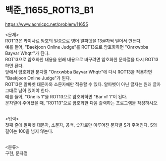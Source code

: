 # 백준_11655_ROT13_B1

https://www.acmicpc.net/problem/11655

<문제><br/>
ROT13은 카이사르 암호의 일종으로 영어 알파벳을 13글자씩 밀어서 만든다.<br/>
예를 들어, "Baekjoon Online Judge"를 ROT13으로 암호화하면 "Onrxwbba Bayvar Whqtr"가 된다.<br/>
ROT13으로 암호화한 내용을 원래 내용으로 바꾸려면 암호화한 문자열을 다시 ROT13하면 된다.<br/>
앞에서 암호화한 문자열 "Onrxwbba Bayvar Whqtr"에 다시 ROT13을 적용하면 "Baekjoon Online Judge"가 된다.<br/>
ROT13은 알파벳 대문자와 소문자에만 적용할 수 있다. 알파벳이 아닌 글자는 원래 글자 그대로 남아 있어야 한다.<br/>
예를 들어, "One is 1"을 ROT13으로 암호화하면 "Bar vf 1"이 된다.<br/>
문자열이 주어졌을 때, "ROT13"으로 암호화한 다음 출력하는 프로그램을 작성하시오.<br/><br/>

<입력><br/>
첫째 줄에 알파벳 대문자, 소문자, 공백, 숫자로만 이루어진 문자열 S가 주어진다. S의 길이는 100을 넘지 않는다.<br/><br/>

<분류><br/>
구현, 문자열